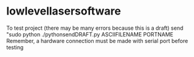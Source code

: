 # lowlevellasersoftware
To test project (there may be many errors because this is a draft) send "sudo python ./pythonsendDRAFT.py ASCIIFILENAME PORTNAME
Remember, a hardware connection must be made with serial port before testing
